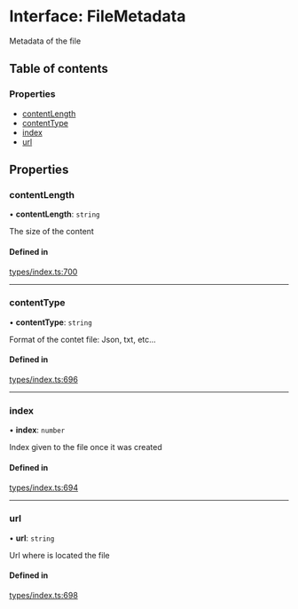 # Interface: FileMetadata

Metadata of the file

## Table of contents

### Properties

- [contentLength](FileMetadata.md#contentlength)
- [contentType](FileMetadata.md#contenttype)
- [index](FileMetadata.md#index)
- [url](FileMetadata.md#url)

## Properties

### contentLength

• **contentLength**: `string`

The size of the content

#### Defined in

[types/index.ts:700](https://github.com/nevermined-io/components-catalog/blob/c256646/lib/src/types/index.ts#L700)

___

### contentType

• **contentType**: `string`

Format of the contet file: Json, txt, etc...

#### Defined in

[types/index.ts:696](https://github.com/nevermined-io/components-catalog/blob/c256646/lib/src/types/index.ts#L696)

___

### index

• **index**: `number`

Index given to the file once it was created

#### Defined in

[types/index.ts:694](https://github.com/nevermined-io/components-catalog/blob/c256646/lib/src/types/index.ts#L694)

___

### url

• **url**: `string`

Url where is located the file

#### Defined in

[types/index.ts:698](https://github.com/nevermined-io/components-catalog/blob/c256646/lib/src/types/index.ts#L698)

